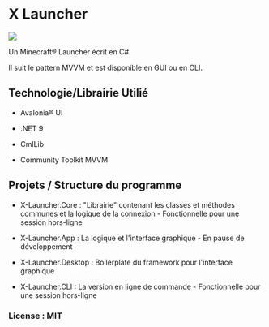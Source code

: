 # X Launcher

<image src="/X-Launcher.App/Assets/app-icon.ico">

Un Minecraft®️ Launcher écrit en C#

Il suit le pattern MVVM et est disponible en GUI ou en CLI.

## Technologie/Librairie Utilié

- Avalonia®️ UI <!-- Notice légale à ajouté -->

- .NET 9

- CmlLib

- Community Toolkit MVVM

## Projets / Structure du programme

- X-Launcher.Core : "Librairie" contenant les classes et méthodes communes et la logique de la connexion - Fonctionnelle pour une session hors-ligne

- X-Launcher.App : La logique et l'interface graphique - En pause de développement

- X-Launcher.Desktop : Boilerplate du framework pour l'interface graphique

- X-Launcher.CLI : La version en ligne de commande - Fonctionnelle pour une session hors-ligne

### License : MIT
